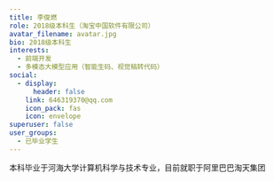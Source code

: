 ```yaml
---
title: 李俊燃
role: 2018级本科生（淘宝中国软件有限公司）
avatar_filename: avatar.jpg
bio: 2018级本科生
interests:
  - 前端开发
  - 多模态大模型应用（智能生码、视觉稿转代码）
social:
  - display:
      header: false
    link: 646319370@qq.com
    icon_pack: fas
    icon: envelope
superuser: false
user_groups:
  - 已毕业学生
---
```


本科毕业于河海大学计算机科学与技术专业，目前就职于阿里巴巴淘天集团
